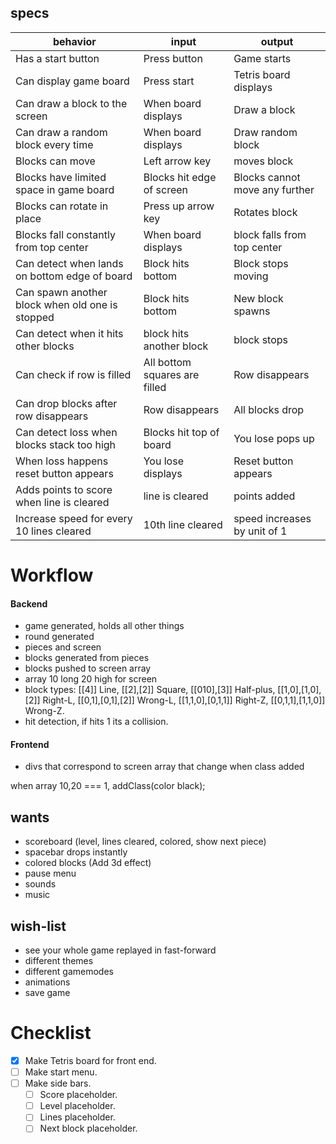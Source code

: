 ## specs

|behavior|input|output|
|----|----|----|
|Has a start button|Press button|Game starts|
|Can display game board|Press start|Tetris board displays|
|Can draw a block to the screen|When board displays|Draw a block|
|Can draw a random block every time| When board displays|Draw random block|
|Blocks can move|Left arrow key| moves block|
|Blocks have limited space in game board|Blocks hit edge of screen| Blocks cannot move any further|
|Blocks can rotate in place|Press up arrow key| Rotates block|
|Blocks fall constantly from top center|When board displays| block falls from top center|
|Can detect when lands on bottom edge of board| Block hits bottom| Block stops moving|
|Can spawn another block when old one is stopped| Block hits bottom| New block spawns|
|Can detect when it hits other blocks| block hits another block| block stops|
|Can check if row is filled|All bottom squares are filled|Row disappears
|Can drop blocks after row disappears|Row disappears|All blocks drop|
|Can detect loss when blocks stack too high|Blocks hit top of board|You lose pops up|
|When loss happens reset button appears|You lose displays|Reset button appears|
|Adds points to score when line is cleared| line is cleared| points added|
|Increase speed for every 10 lines cleared| 10th line cleared| speed increases by unit of 1|


# Workflow
#### Backend
* game generated, holds all other things
* round generated
* pieces and screen
* blocks generated from pieces
* blocks pushed to screen array
* array 10 long 20 high for screen
* block types:
[[4]] Line,
[[2],[2]] Square,
[[010],[3]] Half-plus,
[[1,0],[1,0],[2]] Right-L,
[[0,1],[0,1],[2]] Wrong-L,
[[1,1,0],[0,1,1]] Right-Z,
[[0,1,1],[1,1,0]] Wrong-Z.
* hit detection, if hits 1 its a collision.

#### Frontend
* divs that correspond to screen array that change when class added

when array 10,20 === 1, addClass(color black);


## wants

* scoreboard (level, lines cleared, colored, show next piece)
* spacebar drops instantly
* colored blocks (Add 3d effect)
* pause menu
* sounds
* music

## wish-list

* see your whole game replayed in fast-forward
* different themes
* different gamemodes
* animations
* save game


# Checklist

* [X] Make Tetris board for front end.
* [ ] Make start menu.
* [ ] Make side bars.
  * [ ] Score placeholder.
  * [ ] Level placeholder.
  * [ ] Lines placeholder.
  * [ ] Next block placeholder.
